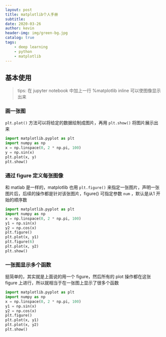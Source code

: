 ```yaml
---
layout: post
title: matplotlib个人手册
subtitle: 
date: 2020-03-26
author: kevin
header-img: img/green-bg.jpg
catalog: true
tags:
    - deep learning
    - python
    - matplotlib
---
```




## 基本使用



> tips: 在 jupyter notebook 中加上一行 %matplotlib inline 可以使图像显示出来



### 画一张图



`plt.plot()` 方法可以将给定的数据绘制成图片，再用 `plt.show()` 将图片展示出来

```python
import matplotlib.pyplot as plt
import numpy as np
x = np.linspace(0, 2 * np.pi, 100)
y = np.sin(x)
plt.plot(x, y)
plt.show()
```



### 通过 figure 定义每张图像



和 matlab 是一样的，matplotlib 也用 `plt.figure()` 来指定一张图片，声明一张图片后，后续的操作都是针对该张图片，figure() 可指定参数 `num` ，默认是从1 开始的顺序数

```python
import matplotlib.pyplot as plt
import numpy as np
x = np.linspace(0, 2 * np.pi, 100)
y1 = np.sin(x)
y2 = np.cos(x)
plt.figure()
plt.plot(x, y1)
plt.figure(6)
plt.plot(x, y2)
plt.show()
```



### 一张图显示多个函数



挺简单的，其实就是上面说的用一个 figure，然后所有的 plot 操作都在这张 figure 上进行，所以就相当于在一张图上显示了很多个函数

```python
import matplotlib.pyplot as plt
import numpy as np
x = np.linspace(0, 2 * np.pi, 100)
y1 = np.sin(x)
y2 = np.cos(x)
plt.figure()
plt.plot(x, y1)
plt.plot(x, y2)
plt.show()
```



